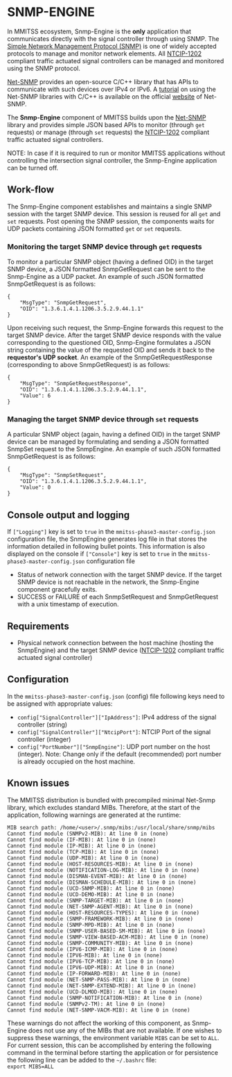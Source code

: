 # SNMP-ENGINE
In MMITSS ecosystem, Snmp-Engine is the **only** application that communicates directly with the signal controller through using SNMP. The [Simple Network Management Protocol (SNMP)](https://en.wikipedia.org/wiki/Simple_Network_Management_Protocol) is one of widely accepted protocols to manage and monitor network elements. All [NTCIP-1202](https://www.ntcip.org/wp-content/uploads/2018/11/NTCIP1202v0219f.pdf) compliant traffic actuated signal controllers can be managed and monitored using the SNMP protocol.  

[Net-SNMP](http://www.net-snmp.org/) provides an open-source C/C++ library that has APIs to communicate with such devices over IPv4 or IPv6. A [tutorial](http://www.net-snmp.org/wiki/index.php/TUT:Simple_Application) on using the Net-SNMP libraries with C/C++ is available on the official [website](http://www.net-snmp.org/wiki/index.php/Main_Page) of Net-SNMP.  

The **Snmp-Engine** component of MMITSS builds upon the [Net-SNMP](http://www.net-snmp.org/wiki/index.php/Main_Page) library and provides simple JSON based APIs to monitor (through `get` requests) or manage (through `set` requests) the [NTCIP-1202](https://www.ntcip.org/wp-content/uploads/2018/11/NTCIP1202v0219f.pdf) compliant traffic actuated signal controllers. 

NOTE: In case if it is required to run or monitor MMITSS applications without controlling the intersection signal controller, the Snmp-Engine application can be turned off.

## Work-flow
The Snmp-Engine component establishes and maintains a single SNMP session with the target SNMP device. This session is reused for all `get` and `set` requests. Post opening the SNMP session, the components waits for UDP packets containing JSON formatted `get` or `set` requests.

### Monitoring the target SNMP device through `get` requests
To monitor a particular SNMP object (having a defined OID) in the target SNMP device, a JSON formatted SnmpGetRequest can be sent to the Snmp-Engine as a UDP packet. An example of such JSON formatted SnmpGetRequest is as follows:
```
{
    "MsgType": "SnmpGetRequest",
    "OID": "1.3.6.1.4.1.1206.3.5.2.9.44.1.1"
}
```
Upon receiving such request, the Snmp-Engine forwards this request to the target SNMP device. After the target SNMP device responds with the value corresponding to the questioned OID, Snmp-Engine formulates a JSON string containing the value of the requested OID and sends it back to the **requestor's UDP socket**. An example of the SnmpGetRequestResponse (corresponding to above SnmpGetRequest) is as follows:
```
{
    "MsgType": "SnmpGetRequestResponse",
    "OID": "1.3.6.1.4.1.1206.3.5.2.9.44.1.1",
    "Value": 6
}
```
### Managing the target SNMP device through `set` requests
A particular SNMP object (again, having a defined OID) in the target SNMP device can be managed by formulating and sending a JSON formatted SnmpSet request to the SnmpEngine. An example of such JSON formatted SnmpGetRequest is as follows:
```
{
    "MsgType": "SnmpSetRequest",
    "OID": "1.3.6.1.4.1.1206.3.5.2.9.44.1.1",
    "Value": 0
}
```

## Console output and logging
If `["Logging"]` key is set to `true` in the `mmitss-phase3-master-config.json` configuration file, the SnmpEngine generates log file in that stores the information detailed in following bullet points. This information is also displayed on the console if `["Console"]` key is set to `true` in the `mmitss-phase3-master-config.json` configuration file
- Status of network connection with the target SNMP device. If the target SNMP device is not reachable in the network, the Snmp-Engine component gracefully exits.
- SUCCESS or FAILURE of each SnmpSetRequest and SnmpGetRequest with a unix timestamp of execution.

## Requirements
- Physical network connection between the host machine (hosting the SnmpEngine) and the target SNMP device ([NTCIP-1202](https://www.ntcip.org/wp-content/uploads/2018/11/NTCIP1202v0219f.pdf) compliant traffic actuated signal controller)

## Configuration

In the `mmitss-phase3-master-config.json` (config) file following keys need to be assigned with appropriate values:
- `config["SignalController"]["IpAddress"]`: IPv4 address of the signal controller (string)
- `config["SignalController"]["NtcipPort"]`: NTCIP Port of the signal controller (integer)
- `config["PortNumber"]["SnmpEngine"]`:  UDP port number on the host (integer). Note: Change only if the default (recommended) port number is already occupied on the host machine.

## Known issues

The MMITSS distribution is bundled with precompiled minimal Net-Snmp library, which excludes standard MIBs. Therefore, at the start of the application, following warnings are generated at the runtime:

```
MIB search path: /home/<user>/.snmp/mibs:/usr/local/share/snmp/mibs
Cannot find module (SNMPv2-MIB): At line 0 in (none)
Cannot find module (IF-MIB): At line 0 in (none)
Cannot find module (IP-MIB): At line 0 in (none)
Cannot find module (TCP-MIB): At line 0 in (none)
Cannot find module (UDP-MIB): At line 0 in (none)
Cannot find module (HOST-RESOURCES-MIB): At line 0 in (none)
Cannot find module (NOTIFICATION-LOG-MIB): At line 0 in (none)
Cannot find module (DISMAN-EVENT-MIB): At line 0 in (none)
Cannot find module (DISMAN-SCHEDULE-MIB): At line 0 in (none)
Cannot find module (UCD-SNMP-MIB): At line 0 in (none)
Cannot find module (UCD-DEMO-MIB): At line 0 in (none)
Cannot find module (SNMP-TARGET-MIB): At line 0 in (none)
Cannot find module (NET-SNMP-AGENT-MIB): At line 0 in (none)
Cannot find module (HOST-RESOURCES-TYPES): At line 0 in (none)
Cannot find module (SNMP-FRAMEWORK-MIB): At line 0 in (none)
Cannot find module (SNMP-MPD-MIB): At line 0 in (none)
Cannot find module (SNMP-USER-BASED-SM-MIB): At line 0 in (none)
Cannot find module (SNMP-VIEW-BASED-ACM-MIB): At line 0 in (none)
Cannot find module (SNMP-COMMUNITY-MIB): At line 0 in (none)
Cannot find module (IPV6-ICMP-MIB): At line 0 in (none)
Cannot find module (IPV6-MIB): At line 0 in (none)
Cannot find module (IPV6-TCP-MIB): At line 0 in (none)
Cannot find module (IPV6-UDP-MIB): At line 0 in (none)
Cannot find module (IP-FORWARD-MIB): At line 0 in (none)
Cannot find module (NET-SNMP-PASS-MIB): At line 0 in (none)
Cannot find module (NET-SNMP-EXTEND-MIB): At line 0 in (none)
Cannot find module (UCD-DLMOD-MIB): At line 0 in (none)
Cannot find module (SNMP-NOTIFICATION-MIB): At line 0 in (none)
Cannot find module (SNMPv2-TM): At line 0 in (none)
Cannot find module (NET-SNMP-VACM-MIB): At line 0 in (none)
```

These warnings do not affect the working of this component, as Snmp-Engine does not use any of the MIBs that are not available. If one wishes to suppress these warnings, the environment variable `MIBS` can be set to `ALL`. For current session, this can be accomplished by entering the following command in the terminal before starting the application or for persistence the following line can be added to the `~/.bashrc` file:  
```export MIBS=ALL```

